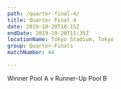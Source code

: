 ```yaml
---
path: /quarter-final-4/
title: Quarter Final 4
date: 2019-10-20T10:15Z
endDate: 2019-10-20T11:35Z
locationName: Tokyo Stadium, Tokyo
group: Quarter-Finals
matchNumber: 44

---
```

Winner Pool A v Runner-Up Pool B